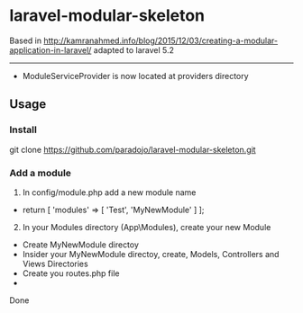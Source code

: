 # laravel-modular-skeleton
Based in http://kamranahmed.info/blog/2015/12/03/creating-a-modular-application-in-laravel/ adapted to laravel 5.2 
____

* ModuleServiceProvider is now located at providers directory

## Usage

### Install
git clone https://github.com/paradojo/laravel-modular-skeleton.git

### Add a module
1. In config/module.php add a new module name
* return  [
    'modules' => [
        'Test',
        'MyNewModule'
    ]
];

2. In your Modules directory (App\Modules), create your new Module
* Create MyNewModule directoy
* Insider your MyNewModule directoy, create, Models, Controllers and Views Directories
* Create you routes.php file 
* 
Done
